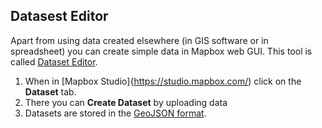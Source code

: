 ## Datasest Editor

Apart from using data created elsewhere (in GIS software or in spreadsheet) you can create simple data in Mapbox web GUI.
This tool is called [Dataset Editor](https://www.mapbox.com/studio/datasets/). 

1. When in [Mapbox Studio]{https://studio.mapbox.com/) click on the **Dataset** tab.
2. There you can **Create Dataset** by uploading data
3. Datasets are stored in the [GeoJSON format](https://www.mapbox.com/help/define-geojson). 
